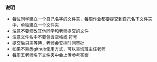### 说明
- 每位同学建立一个自己名字的文件夹，每周作业都要提交到自己名下文件夹中，单独建立一个文件夹
- 注意不要修改其他同学和老师提交的文件
- 注意文件名中不要包含空格或.符号
- 提交后只需等待，老师会安排时间审批
- 如果不熟悉github使用方式，可以咨询班主任老师
- 每周五老师名下文件夹中会上传参考答案
